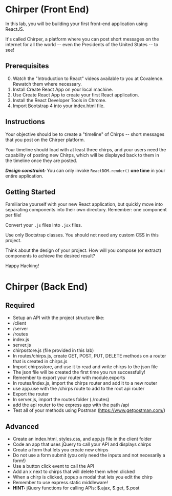 # Chirper (Front End)
In this lab, you will be building your first front-end application using ReactJS. 

It's called Chirper, a platform where you can post short messages on the internet for all the world -- even the Presidents of the United States -- to see!

## Prerequisites
0. Watch the "Introduction to React" videos available to you at Covalence. Rewatch them where necessary.
1. Install Create React App on your local machine.
2. Use Create React App to create your first React application.
3. Install the React Developer Tools in Chrome.
4. Import Bootstrap 4 into your index.html file.

## Instructions 
Your objective should be to create a "timeline" of Chirps -- short messages that you post on the Chirper platform. 

Your timeline should load with at least three chirps, and your users need the capability of posting new Chirps, which will be displayed back to them in the timeline once they are posted. 

***Design constraint:*** You can only invoke `ReactDOM.render()` **one time** in your entire application.

## Getting Started
Familiarize yourself with your new React application, but quickly move into separating components into their own directory. 
Remember: one component per file! 

Convert your `.js` files into `.jsx` files.

Use only Bootstrap classes. You should not need any custom CSS in this project.

Think about the design of your project. How will you compose (or extract) components to achieve the desired result?

Happy Hacking!

# Chirper (Back End)

## Required

* Setup an API with the project structure like:
 * /client
 * /server
  * /routes
   * index.js
   * server.js
  * chirpsstore.js (file provided in this lab)
* In routes/chirps.js, create GET, POST, PUT, DELETE methods on a router that is created in chirps.js
 * Import chirpsstore, and use it to read and write chirps to the json file
  * The json file will be created the first time you run successfully!
  * Remember to export your router with module.exports
* In routes/index.js, import the chirps router and add it to a new router
 * use app.use with the /chirps route to add to the root api router
 * Export the router
* In server.js, import the routes folder (./routes)
 * add the api router to the express app with the path /api
* Test all of your methods using Postman (https://www.getpostman.com/)

## Advanced

* Create an index.html, styles.css, and app.js file in the client folder
 * Code an app that uses jQuery to call your API and displays chirps
  * Create a form that lets you create new chirps
   * Do not use a form submit (you only need the inputs and not necesarily a form!)
   * Use a button click event to call the API
  * Add an x next to chirps that will delete them when clicked
  * When a chirp is clicked, popup a modal that lets you edit the chirp
* Remember to use express.static middleware!
* **HINT:** jQuery functions for calling APIs: $.ajax, $.get, $.post
